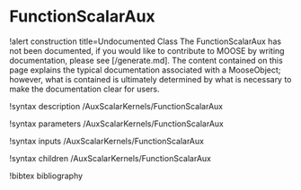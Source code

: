 <!-- MOOSE Documentation Stub: Remove this when content is added. -->

# FunctionScalarAux

!alert construction title=Undocumented Class
The FunctionScalarAux has not been documented, if you would like to contribute to MOOSE by
writing documentation, please see [/generate.md]. The content contained on this page explains
the typical documentation associated with a MooseObject; however, what is contained is ultimately
determined by what is necessary to make the documentation clear for users.

!syntax description /AuxScalarKernels/FunctionScalarAux

!syntax parameters /AuxScalarKernels/FunctionScalarAux

!syntax inputs /AuxScalarKernels/FunctionScalarAux

!syntax children /AuxScalarKernels/FunctionScalarAux

!bibtex bibliography
